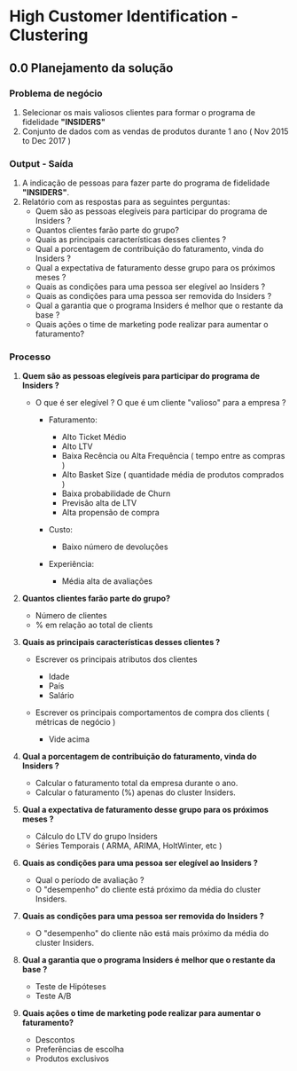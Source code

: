 # High Customer Identification - Clustering

## 0.0 Planejamento da solução

### Problema de negócio
1. Selecionar os mais valiosos clientes para formar o programa de fidelidade **"INSIDERS"**
2. Conjunto de dados com as vendas de produtos durante 1 ano ( Nov 2015 to Dec 2017 )

### Output - Saída
1. A indicação de pessoas para fazer parte do programa de fidelidade **"INSIDERS"**.
2. Relatório com as respostas para as seguintes perguntas:
    - Quem são as pessoas elegíveis para participar do programa de Insiders ?
    - Quantos clientes farão parte do grupo?
    - Quais as principais características desses clientes ?
    - Qual a porcentagem de contribuição do faturamento, vinda do Insiders ?
    - Qual a expectativa de faturamento desse grupo para os próximos meses ?
    - Quais as condições para uma pessoa ser elegível ao Insiders ?
    - Quais as condições para uma pessoa ser removida do Insiders ?
    - Qual a garantia que o programa Insiders é melhor que o restante da base ?
    - Quais ações o time de marketing pode realizar para aumentar o faturamento?

### Processo
1. **Quem são as pessoas elegíveis para participar do programa de Insiders ?**
    - O que é ser elegível ? O que é um cliente "valioso" para a empresa ?
        - Faturamento:
            - Alto Ticket Médio
            - Alto LTV
            - Baixa Recência ou Alta Frequência ( tempo entre as compras )
            - Alto Basket Size ( quantidade média de produtos comprados )
            - Baixa probabilidade de Churn
            - Previsão alta de LTV
            - Alta propensão de compra

        - Custo:
            - Baixo número de devoluções

        - Experiência:  
            - Média alta de avaliações
            
            
2. **Quantos clientes farão parte do grupo?**
    - Número de clientes
    - % em relação ao total de clients
    
    
3. **Quais as principais características desses clientes ?**
    - Escrever os principais atributos dos clientes
        - Idade
        - País
        - Salário
        
    - Escrever os principais comportamentos de compra dos clients ( métricas de negócio )
        - Vide acima
    
    
4. **Qual a porcentagem de contribuição do faturamento, vinda do Insiders ?**
    - Calcular o faturamento total da empresa durante o ano.
    - Calcular o faturamento (%) apenas do cluster Insiders.
    
    
5. **Qual a expectativa de faturamento desse grupo para os próximos meses ?**
    - Cálculo do LTV do grupo Insiders
    - Séries Temporais ( ARMA, ARIMA, HoltWinter, etc )
    

6. **Quais as condições para uma pessoa ser elegível ao Insiders ?**
    - Qual o período de avaliação ?
    - O "desempenho" do cliente está próximo da média do cluster Insiders. 
    
    
7. **Quais as condições para uma pessoa ser removida do Insiders ?**
    - O "desempenho" do cliente não está mais próximo da média do cluster Insiders. 
    
    
8. **Qual a garantia que o programa Insiders é melhor que o restante da base ?**
    - Teste de Hipóteses
    - Teste A/B
    
    
9. **Quais ações o time de marketing pode realizar para aumentar o faturamento?**
    - Descontos
    - Preferências de escolha
    - Produtos exclusivos


